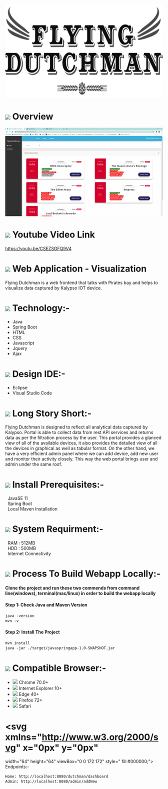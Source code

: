 &nbsp;&nbsp;&nbsp;&nbsp;&nbsp;&nbsp;&nbsp;&nbsp;&nbsp;&nbsp;
<img width="960" style="align-content: center;" height="300" src="https://github.com/GangOf7/WebApp/blob/master/FD.png?raw=true">

# <img src="https://img.icons8.com/cotton/54/000000/wedding-gift.png"/>  Overview
![github-small](https://github.com/GangOf7/WebApp/blob/master/Screen%20record.gif?raw=true)

# <img src="https://img.icons8.com/fluent/54/000000/youtube-play.png"/> Youtube Video Link
https://youtu.be/CSEZSGFQ9V4

# <img src="https://img.icons8.com/cute-clipart/54/000000/application-shield.png"/> Web Application - Visualization 
Flying Dutchman is a web frontend that talks with Pirates bay and helps to visualize data captured by Kalypso IOT device.

# <img src="https://img.icons8.com/doodle/54/000000/blockchain-technology.png"/> Technology:-
 - Java
 - Spring Boot
 - HTML
 - CSS
 - Javascript
 - Jquery
 - Ajax

# <img src="https://img.icons8.com/cotton/54/000000/profitable-idea.png"/> Design IDE:-
 - Eclipse
 - Visual Studio Code

# <img src="https://img.icons8.com/nolan/54/overview-pages-2.png"/> Long Story Short:-
Flying Dutchman is designed to reflect all analytical data captured by Kalypso. Portal is able to collect data from rest API services and returns data as per the filtration process by the user. This portal provides a glanced view of all of the available devices, it also provides the detailed view of all the devices in graphical as well as tabular format. On the other hand, we have a very efficient admin panel where we can add device, add new user and monitor their activity closely. This way the web portal brings user and admin under the same roof.

# <img src="https://img.icons8.com/ios-filled/54/000000/insert.png"/> Install Prerequisites:-
&nbsp;&nbsp;JavaSE 11<br>
&nbsp;&nbsp;Spring Boot<br>
&nbsp;&nbsp;Local Maven Installation

# <img src="https://img.icons8.com/cotton/54/000000/smartphone-cpu.png"/> System Requirment:-
&nbsp;&nbsp;RAM : 512MB<br>
&nbsp;&nbsp;HDD : 500MB<br>
&nbsp;&nbsp;Internet Connectivity
 
# <img src="https://img.icons8.com/fluent/48/000000/code.png"/> Process To Build Webapp Locally:-
#### Clone the project and run these two commends from command line(windows), terminal(mac/linux) in order to build the webapp locally

#### Step 1: Check Java and Maven Version
```
java -version
mvn -v
```
#### Step 2: Install The Project
```
mvn install
java -jar ./target/javaspringapp-1.0-SNAPSHOT.jar
```
# <img src="https://img.icons8.com/dusk/54/000000/internet.png"/> Compatible Browser:-
 - <img src="https://img.icons8.com/fluent/15/000000/chrome.png"/>  Chrome 70.0+ 
 - <img src="https://img.icons8.com/dusk/15/000000/internet-explorer.png"/>  Internet Explorer 10+  
 - <img src="https://img.icons8.com/fluent/15/000000/ms-edge-new.png"/>  Edge 40+ 
 - <img src="https://img.icons8.com/color/15/000000/firefox.png"/>  Firefox 72+
 - <img src="https://img.icons8.com/color/15/000000/safari--v1.png"/>  Safari
 

# <svg xmlns="http://www.w3.org/2000/svg" x="0px" y="0px"
width="64" height="64"
viewBox="0 0 172 172"
style=" fill:#000000;"><g fill="none" fill-rule="nonzero" stroke="none" stroke-width="1" stroke-linecap="butt" stroke-linejoin="miter" stroke-miterlimit="10" stroke-dasharray="" stroke-dashoffset="0" font-family="none" font-weight="none" font-size="none" text-anchor="none" style="mix-blend-mode: normal"><path d="M0,172v-172h172v172z" fill="none"></path><g fill="#3498db"><path d="M18.8125,21.5c-4.44067,0 -8.0625,3.62183 -8.0625,8.0625v112.875c0,4.44067 3.62183,8.0625 8.0625,8.0625h134.375c4.44067,0 8.0625,-3.62183 8.0625,-8.0625v-112.875c0,-4.44067 -3.62183,-8.0625 -8.0625,-8.0625zM18.8125,26.875h134.375c1.48022,0 2.6875,1.20728 2.6875,2.6875v112.875c0,1.48022 -1.20728,2.6875 -2.6875,2.6875h-134.375c-1.48022,0 -2.6875,-1.20728 -2.6875,-2.6875v-88.6875h110.1875c1.49072,0 2.6875,-1.20728 2.6875,-2.6875c0,-1.48022 -1.19678,-2.6875 -2.6875,-2.6875h-110.1875v-18.8125c0,-1.48022 1.20728,-2.6875 2.6875,-2.6875zM26.875,32.25c-1.49072,0 -2.6875,1.20728 -2.6875,2.6875v5.375c0,1.48022 1.19678,2.6875 2.6875,2.6875c1.49072,0 2.6875,-1.20728 2.6875,-2.6875v-5.375c0,-1.48022 -1.19678,-2.6875 -2.6875,-2.6875zM40.3125,32.25c-1.49072,0 -2.6875,1.20728 -2.6875,2.6875v5.375c0,1.48022 1.19678,2.6875 2.6875,2.6875c1.49072,0 2.6875,-1.20728 2.6875,-2.6875v-5.375c0,-1.48022 -1.19678,-2.6875 -2.6875,-2.6875zM53.75,32.25c-1.49072,0 -2.6875,1.20728 -2.6875,2.6875v5.375c0,1.48022 1.19678,2.6875 2.6875,2.6875c1.49072,0 2.6875,-1.20728 2.6875,-2.6875v-5.375c0,-1.48022 -1.19678,-2.6875 -2.6875,-2.6875zM67.1875,32.25c-1.49072,0 -2.6875,1.20728 -2.6875,2.6875v5.375c0,1.48022 1.19678,2.6875 2.6875,2.6875c1.49072,0 2.6875,-1.20728 2.6875,-2.6875v-5.375c0,-1.48022 -1.19678,-2.6875 -2.6875,-2.6875zM80.625,32.25c-1.49072,0 -2.6875,1.20728 -2.6875,2.6875v5.375c0,1.48022 1.19678,2.6875 2.6875,2.6875c1.49072,0 2.6875,-1.20728 2.6875,-2.6875v-5.375c0,-1.48022 -1.19678,-2.6875 -2.6875,-2.6875zM94.0625,32.25c-1.49072,0 -2.6875,1.20728 -2.6875,2.6875v5.375c0,1.48022 1.19678,2.6875 2.6875,2.6875c1.49072,0 2.6875,-1.20728 2.6875,-2.6875v-5.375c0,-1.48022 -1.19678,-2.6875 -2.6875,-2.6875zM107.5,32.25c-1.49072,0 -2.6875,1.20728 -2.6875,2.6875v5.375c0,1.48022 1.19678,2.6875 2.6875,2.6875c1.49072,0 2.6875,-1.20728 2.6875,-2.6875v-5.375c0,-1.48022 -1.19678,-2.6875 -2.6875,-2.6875zM120.9375,32.25c-1.49072,0 -2.6875,1.20728 -2.6875,2.6875v5.375c0,1.48022 1.19678,2.6875 2.6875,2.6875c1.49072,0 2.6875,-1.20728 2.6875,-2.6875v-5.375c0,-1.48022 -1.19678,-2.6875 -2.6875,-2.6875zM134.375,32.25c-1.49072,0 -2.6875,1.20728 -2.6875,2.6875v5.375c0,1.48022 1.19678,2.6875 2.6875,2.6875c1.49072,0 2.6875,-1.20728 2.6875,-2.6875v-5.375c0,-1.48022 -1.19678,-2.6875 -2.6875,-2.6875zM147.8125,32.25c-1.49072,0 -2.6875,1.20728 -2.6875,2.6875v5.375c0,1.48022 1.19678,2.6875 2.6875,2.6875c1.49072,0 2.6875,-1.20728 2.6875,-2.6875v-5.375c0,-1.48022 -1.19678,-2.6875 -2.6875,-2.6875zM137.0625,48.375c-1.49072,0 -2.6875,1.20728 -2.6875,2.6875c0,1.48022 1.19678,2.6875 2.6875,2.6875h10.75c1.49072,0 2.6875,-1.20728 2.6875,-2.6875c0,-1.48022 -1.19678,-2.6875 -2.6875,-2.6875zM93.64258,64.53149c-1.02881,0.15747 -1.92114,0.92383 -2.18359,2.00513l-16.125,64.5c-0.36743,1.43823 0.5144,2.89746 1.95264,3.25439c0.22046,0.06299 0.44092,0.08398 0.65088,0.08398c1.20728,0 2.29907,-0.80835 2.60352,-2.02612l16.125,-64.5c0.36743,-1.44873 -0.5144,-2.90796 -1.95264,-3.26489c-0.35693,-0.09448 -0.72437,-0.11548 -1.0708,-0.05249zM61.8125,80.625c-0.68237,0 -1.37524,0.26245 -1.90015,0.78735l-16.125,16.125c-1.0498,1.0498 -1.0498,2.75049 0,3.80029l16.125,16.125c0.5249,0.5249 1.20728,0.78735 1.90015,0.78735c0.69287,0 1.37524,-0.26245 1.90015,-0.78735c1.0498,-1.0498 1.0498,-2.75049 0,-3.80029l-14.22485,-14.22485l14.22485,-14.22485c1.0498,-1.0498 1.0498,-2.75049 0,-3.80029c-0.5249,-0.5249 -1.21777,-0.78735 -1.90015,-0.78735zM110.1875,80.625c-0.68237,0 -1.37524,0.26245 -1.90015,0.78735c-1.0498,1.0498 -1.0498,2.75049 0,3.80029l14.22485,14.22485l-14.22485,14.22485c-1.0498,1.0498 -1.0498,2.75049 0,3.80029c0.5249,0.5249 1.20728,0.78735 1.90015,0.78735c0.69287,0 1.37524,-0.26245 1.90015,-0.78735l16.125,-16.125c1.0498,-1.0498 1.0498,-2.75049 0,-3.80029l-16.125,-16.125c-0.5249,-0.5249 -1.21777,-0.78735 -1.90015,-0.78735z"></path></g></g></svg> Endpoints:-

```
Home: http://localhost:8080/dutchman/dashboard
Admin: http://localhost:8080/admin/addNew

```
 



